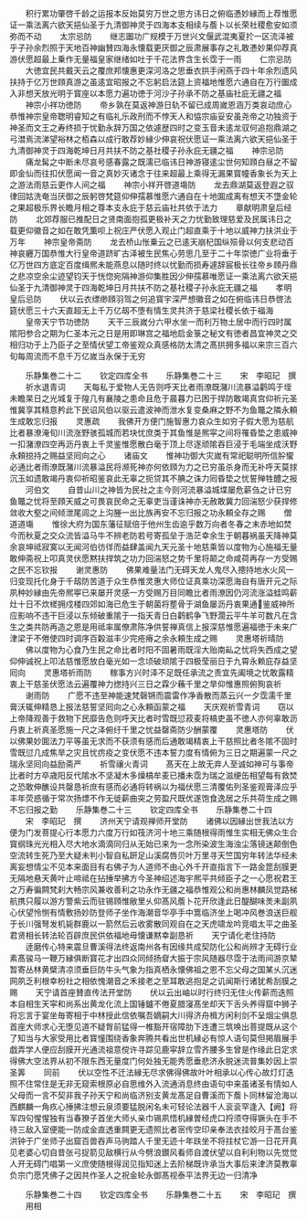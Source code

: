 <!-- { "loadSidebar": true } -->
　　积行累功肇啓千龄之运报本反始莫穷万世之思方讳日之俯临慿妙縁而上荐惟愿证一乘法离六欲天挹仙圣于九清御神灵于四海本支相续与薝卜以长荣社稷愈安如须弥而不动
　　太宗忌防
　　继志圗功广规模于万世兴文偃武混夷夏扵一区流泽被乎子孙余烈照于天地百神幽賛四海永懐载更厌御之辰肃展事存之礼敢慿妙果仰荐真游伏愿超最上乗作无量福皇家继绪如吐于千花法界含生长霑于一雨
　　仁宗忌防
　　大徳宜民共戴天云之覆庶邦懐惠更深河洛之思垂衣拱手闲燕于四十年余烈遗风扶持于亿万世頋真游之虽逺宜昭报之不忘躬启法筵上资福地惟愿六通自在万行圗成入非想天放光明于寳座以本愿力遍功徳于河沙子孙承不防之基庙社庇无疆之福
　　神宗小祥功徳防
　　帝乡孰在莫返神游日轨不留已成周嵗恩涵万类哀动庶心恭惟神宗皇帝聦明睿知之有临礼乐政刑而不悖天人和恊宗庙妥安虽尧帝之功独资于神圣而文王之寿终损于忧勤永辞万国之依遽歴四时之变玉音未逺龙驭何追抱鼎湖之弓澘焉流涕望裕林之栢森以成行敢荐妙縁少伸哀祝伏愿证一乘法离六欲天挹仙圣于九清御神灵于四海乾坤日月共扶不防之基社稷子孙永庇无疆之福
　　神宗忌防
　　痛龙髯之中断未尽哀号感春露之既濡已临讳日神游寝逺尘世何知頋白昼之不留即金仙而往扣伏愿闻一音之真妙灭诸念于往来超最上乘得无漏果寳幢香象长为天上之游法雨慈云更作人间之福
　　神宗小祥开啓道塲防
　　龙去鼎湖莫返登遐之驭律回姑洗奄当厌御之辰躬啓梵筵仰伸孺慕惟愿六通自在十地圎成离有想天不墯金轮之果超极乐界长瞻月相之尊本支永庇于慈云庙社共依于法力
　　章献明肃皇后经防
　　北郊荐服已推配日之贤南面抱孤更极补天之力忧勤致理慈爱及民属讳日之载更仰徽音之如在敢凭薫呗上祝庄严伏愿入观止门超直乘于十地以威神力扶洪业于万年
　　神宗皇帝斋防
　　龙去桥山怅乗云之已逺天崩杞国纵殒骨以何支悲动百神哀纒万国恭惟大行皇帝道跻旷古泽被生民焦心劳思几至于二十年崇徳广业将垂于亿万世四方底定百度缉熈未能燕息以随时终以忧勤而损寿遽辞宸极长往帝乡頋丹鼎之悲凉空余尘迹望钧天于恍惚宛隔神游仰集胜因少伸孺慕唯愿证一乘法离六欲天挹仙圣于九清御神灵于四海乾坤日月共扶不防之基社稷子孙永庇无疆之福
　　孝明皇后忌防
　　伏以云衣缥缈頋羽驾之何追寳宇深严想徽音之如在俯临讳日恭啓法筵伏愿三十六天直超无上千万亿刼不堕有情生灵共济于慈梁社稷长依于福海
　　皇帝天宁节功徳防
　　天干三辰嵗分六甲水坐一而利万物土居中而行四时属隂阳参合之期为仁圣本元之日是用即琳宫之福地启金箓之秘文有徳者昌宜神灵之交相归功于上乃臣子之至情伏望工帝鉴观众真感格防太清之髙拱拥多福以来宗三百六旬每周流而不息千万亿嵗当永保于无穷







　　乐静集巻二十二
　　钦定四库全书
　　乐静集巻二十三
　　宋　李昭玘　撰
　　祈水退青词
　　天每私于爱物人无告则呼天比者雨潦既潴川流暴溢鹳鸣于垤未瞻杲日之光城复于隍几有襄陵之患命且危于晨暮力已困于捍防敢竭真宫仰祈元圣惟冀享其精意矜此下民诏风伯以驱云遣波神而泄水复变桑麻之野不为鱼鼈之隣永頼生成敢忘归报
　　灵惠疏
　　我佛开方便门施智惠力哀众生如穷子假大愿为慈航比者暴潦淹旬川流涨野骇孤城而若块忧庶类于其鱼惟是熈寜之间将罹昏垫之患威神一扣潴潦四空再沥丹衷上千灵鉴惟愿散白毫于顶上尽逐顽隂吞巨浸于毛端坐成沃野永頼搃持之赐益坚囘向之心
　　诸庙文
　　惟神功御大灾嵗有常祀聪明所信肸蠁必通比者雨潦既潴川流暴溢民将濒死神亦何依頋为力之已穷虽杀身而无补呼天莫捄沉玉如遗敢竭丹衷仰祈昭鉴哀此无辜之扼贷其不腆之诛力囘昏垫之忧誓殚牲醴之报
　　河伯文
　　自昔山川之神皆为民社之主今则河流暴溢城堞屡危薪刍之计已穷鱼鼈之忧将至頋天威之可畏哀民命之无辜吏当谨诛神亦无赦敢冀力回湍怒少获捍修敛收大壑之间倾泄尾闾之上沟塍一出比族再安不忘归报之功永頼全存之赐
　　僧道道塲
　　惟徐大府为国东藩征赋倍于他州生齿逾乎数万向者冬春之末赤地如焚今而秋夏之交众流皆溢马牛不辨老防若号寄孤垒于浩茫幸余生于朝暮祸虽天降神莫余哀坤祗寂寞以无闻河伯彷徉而益肆盖闻九天元圣十地慈乘皆以度物为心施福无量敢伸斋祝上叩真灵伏愿黙扶捍筑之功力回湍怒之势千里将颠之命咸荷再存一方受赐之民不忘钦报
　　谢灵惠防
　　佛果难量法门无碍天龙人鬼尽入摠持地水火风一归变现托化身于千刼防苦道于众生恭惟灵惠大师位证真乘功深愿海自有唐开元之际夙种妙縁由先帝熈寕已来屡开灵感一方受赐万目同瞻比者雨潦因仍河流涨溢蛙鸣薪灶十日不炊槎拥戍楼四郊如海已危生于朝菌将塟骨于湖鱼屡沥丹衷果通鉴威神所应影响不违干巨浸以东倾破重隂于一指天青日白鹳鹤争飞野濶云平牛羊可数凡在含生之类共防再造之恩是用祗率属僚肃陈净供誓禅真信上报深慈惟愿遍福徳于未来广津梁于不倦使四时调序百糓滋丰少完疮瘠之余永頼生成之赐
　　灵惠塔祈晴防
　　佛以度物为心食乃生民之命比者时阳不固暑雨既淫大贻南畆之忧将失西成之望仰伸诚祝上叩法慈惟愿放白毫光如一念顷破顽隂于四极莹丽日于九霄永赖庇存益坚囘向
　　灵惠塔祈雨防
　　稼事方兴时泽不足既任承流之责宜先阖境之忧敢露精衷上干慈圣伏愿法云遍覆神力揔持兴三日之霖少蘓千里之旱仰惟惠照俯狥哀祈
　　谢雨防
　　广愿不违至神能速梵磬锵而震雷作净香散而蒸云兴一夕霑濡千里膏沃辄伸精恳上报法慈誓坚囘向之心永頼函蒙之福
　　天庆观祈雪青词
　　窃以上帝降观善于救物下民靡告危则呼天比者时雪既愆菽麦将槁吏虽不徳人亦何辜敢沥丹衷上祈真圣愿施一尺之泽俯纡千里之忧益罄斋防少酬蒙覆
　　灵惠塔防
　　伏以佛果妙圎法力平等虽无求而不获须有感而后通敢竭精衷上干慈照比者冬隂不固时雪既愆几成焦旱之灾且忧疠疫之变伏愿不违本誓力度有情俯为三日之期遍蒙一尺之瑞永坚囘向益励斋严
　　祈雪禳火青词
　　髙天在上故无弃人至诚如神可与事帝比者时方卒歳阳反代隂水不坚凝木多燥槁牟麦已播未霑为瑞之滋绠缶相望每有救焚之恐敢伸醮设共罄恳祈庶有感而必通将转祸以为福伏愿三清覆佑列圣鉴观膏泽应乎丰年荧惑循于常次扬熛不作无徙薪曲突之劳盈尺既优遂饱食逸居之乐共荷生成之赐不忘归报之勤
　　乐静集巻二十三
　　钦定四库全书
　　乐静集巻二十四
　　宋　李昭玘　撰
　　济州天宁请观禅师开堂防
　　诸佛以因縁出世我法以方便为门发菩提心行本愿力六度万行如筏济河十地三乘随根得雨惟生实相无佛众生合寳纲珠光光相入尽大地水滴滴同归从无始已来为一念所染波生海浊尘落镜迷颠倒色空流转生死乃至大疑未判小智自私趼足山溪腐唇贝叶万里寻天竺国穷年转法华经未离妄想情尘不见本来面目有右佛子为人道师不由心外千开直指言下一路金箆刮膜更无隔地悬天黄叶止啼祗在拈捶举拂方今圣神绍述海宇熈平共倾臣子之一心愿祝君王之万寿徧闗梵刹大畅宗风兼收善利之功永作无疆之福恭惟观公和尚惠林麟凤觉路梯航携只履以游方警紫云而驻锡頋惟敝里乆仰髙风薝卜花开欣逢此日醍醐味羙未副夙心伏望怜恻有情敷扬妙防登师子坐作海潮音华亭手中篙临济坐上喝冲风巻浪送巨舰于长川强弩发机毙群鹿以一箭然后云收雾散同观自在之天虎啸龙吟竞唱太平之曲圣君贤相长转法轮百辟庶民供依福地毋懐谦黙幸副恳祈
　　天宁请化老住持防
　　逹磨传心特来震旦曹溪得法终返南州各有因缘共成契防化公和尚辨才无碍行业素髙骏马一鞭万縁俱断寳花才出四众同倾扬睂大振于宗风随器尽霑于法雨间游京辇暂寄丛林黄檗清凉须垂巨防牛头气象为指真栖永懐佛祖之恩不忘父母之国某乆沉迷网夙乏利根幸枌社之相依愧潮音之禾接老之至耳敢逃抱足之讥闻斯行诸犹希刮膜之赐
　　天宁请首座賛直传法开堂防
　　伏以云出岫以时行终归无住火传薪而迭照本自相生天寜和尚系出黄龙化流上国锤鑪不倦夏腊寖髙坐却天下舌头养得窟中狮子将忘言于宴坐毎寄相于中林授此信依嘱吾嫡嗣大川得济舟楫方闲利剑不呈烟尘俱息首座大师求心无堕见道不疑胷前猛得一椎豁开宿障肋下连遭三筑唤出菩提既从这个了知当与大家受用比者寳憧围绕香象奔腾共看出世机縁必有惊人语句莫但掲眉展手戯弄学人便应刮膜开光通流祖意傥许寻踪见鹿寜辞立雪齐腰多生曾是作缘此日定求得佛大空法界从初不限东西无量度门何处独无能秀愿垂悲济永脱迷流普集妙因上崇圣筭
　　同前
　　伏以空性不迁法縁无尽求佛得佛故叶叶相承以心传心故灯灯迭照不住常住是无非无窥索根原必自思维外入流通消息终由语句中来虽诸圣有情如人父母而一言不契非我子孙天宁和尚临济别支黄龙髙足自曹溪而下薝卜同林留沧海以西麒麟一角疚心捶拂注想云泉须要猛脱闲名未可轻论法器千人衮衮罕逢入【阙】将军四句惺惺独有当春獠子首坐大师乆亲巾锡夙悟机縁曽经虎口捋须夺得镢头在手不待三敌入室便能一防成金直透重闗更无遗照比者宻传空印亲奉法衣挂皎月于髙台鉴洪钟于广坐师子出窟百兽吞声马驹踏人千里无迹十年趺坐不将拄杖它游一日花开真见老婆心切自昔张弓捉箭见敌横行从今劈浪鑚风看师自渡伏望以自利利物以先觉觉人开无碍门唱第一义庶使随根得润见指知迷上去阶梯既许承当大事后来津济莫教辜负宗门愿凭佛子之因共作圣人之祝金轮永御髙视泰平法界无边一归清净


　　乐静集巻二十四
　　钦定四库全书
　　乐静集巻二十五
　　宋　李昭玘　撰
　　用相
